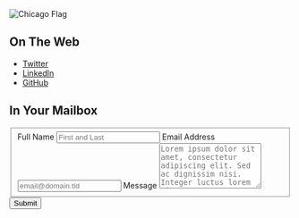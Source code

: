 <img class="img-responsive" src="/assets/img/chiflag.jpg" alt="Chicago Flag" title="Chicago Flag">

## On The Web
* [Twitter](https://twitter.com/ZacDirect)
* [LinkedIn](https://www.linkedin.com/in/zacc/)
* [GitHub](https://github.com/zacdirect)

## In Your Mailbox
<form id="fs-frm" name="simple-contact-form" accept-charset="utf-8" action="https://formspree.io/mvokzgbr" method="post">
  <fieldset id="fs-frm-inputs">
    <label for="full-name">Full Name</label>
    <input type="text" name="name" id="full-name" placeholder="First and Last" required="">
    <label for="email-address">Email Address</label>
    <input type="email" name="_replyto" id="email-address" placeholder="email@domain.tld" required="">
    <label for="message">Message</label>
    <textarea rows="5" name="message" id="message" placeholder="Lorem ipsum dolor sit amet, consectetur adipiscing elit. Sed ac dignissim nisi. Integer luctus lorem risus, consectetur porttitor nisl fringilla ac. Interdum et malesuada fames ac ante ipsum primis in faucibus." required=""></textarea>
    <input type="hidden" name="_subject" id="email-subject" value="Contact Form Submission">
  </fieldset>
  <input type="submit" value="Submit">
</form>